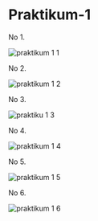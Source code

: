 # Praktikum-1

No 1.

![praktikum 1 1](https://user-images.githubusercontent.com/93004934/141750266-30a1a2d5-7f21-4a4a-a8d3-e5be6c9a6755.png)

No 2.

![praktikum 1 2](https://user-images.githubusercontent.com/93004934/141750710-411e714a-e605-4642-8a5f-446be5a44c49.png)

No 3.

![praktiku 1 3](https://user-images.githubusercontent.com/93004934/141750799-19b66a23-6e00-43d9-8033-5e4a61b3764e.png)

No 4.

![praktikum 1 4](https://user-images.githubusercontent.com/93004934/141750914-e0d1be70-1877-4e92-8f8a-21ed77050e3b.png)

No 5.

![praktikum 1 5](https://user-images.githubusercontent.com/93004934/141751227-3e378f3b-c7f6-4074-93d3-8f68a8b341cb.png)

No 6.

![praktikum 1 6](https://user-images.githubusercontent.com/93004934/141751322-3a36bd39-e3ed-4c44-a2c1-3aafabda2995.png)





